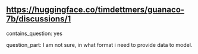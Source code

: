 ## https://huggingface.co/timdettmers/guanaco-7b/discussions/1

contains_question: yes

question_part: I am not sure, in what format i need to provide data to model.